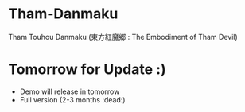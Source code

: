 # Tham-Danmaku
Tham Touhou Danmaku (東方紅魔郷 : The Embodiment of Tham Devil)
# Tomorrow for Update :)
* Demo will release in tomorrow 
* Full version (2-3 months :dead:)
